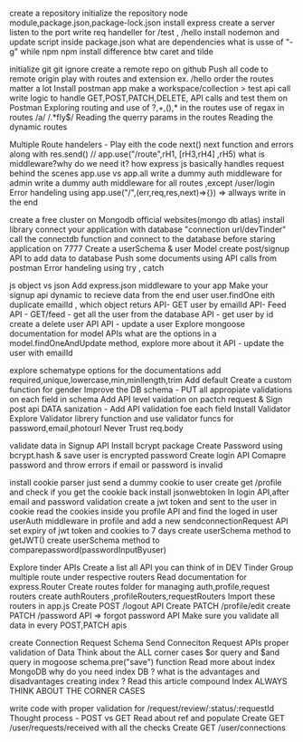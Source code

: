 create a repository
initialize the repository
node module,package.json,package-lock.json
install express
create a server
listen to the port
write req handeller for /test , /hello
install nodemon and update script inside package.json
what are dependencies
what is usse of "-g" while npm npm install
difference btw caret and tilde



initialize git 
git ignore
create a remote repo on github
Push all code to remote origin
play with routes and extension ex. /hello
order the routes matter a lot
Install postman app make a workspace/collection > test api call
write logic to handle GET,POST,PATCH,DELETE, API calls and test them on Postman
Exploring routing and use of ?,+,(),* in the routes
use of regax in routes /a/   /.*fly$/
Reading the querry params in the routes
Reading the dynamic routes 


Multiple Route handelers - Play eith the code
next()
next function and errors along with res.send()
// app.use("/route",rH1, [rH3,rH4] ,rH5)
what is middleware?why do we need it?
how express js basically handles request behind the scenes 
app.use vs app.all
write a dummy auth middleware for admin 
write a dummy auth middleware for all routes ,except  /user/login
Error handeling using app.use("/",(err,req,res,next)=>{}) => allways write in the end


create a free cluster on Mongodb official websites(mongo db atlas)
install library 
connect your application with database "connection url/devTinder"
call the connectdb function and connect to the database before staring application on 7777
Create a userSchema & user Model
create post/signup API to add data to database 
Push some documents using API calls from postman
Error handeling using try , catch



js object vs json
Add express.json middleware to your app
Make your signup api dynamic to recieve data from the end user
user.findOne eith duplicate emailId , which object returs
API- GET user by emailId
API- Feed API - GET/feed - get all the user from the database
API - get user by id
create a delete user API
API - update a user
Explore mongoose documentation for model APIs
what are the options in a model.findOneAndUpdate method, explore more about it
API - update the user with emailId


explore  schematype options for the documentations
add required,unique,lowercase,min,minllength,trim
Add default 
Create a custom function for gender
Improve the DB schema - PUT all appropiate validations on each field in schema
Add API level vaidation on pactch request & Sign post api
DATA sanization - Add API validation foe each field
Install Validator
Explore Validator librery function and use validator funcs for password,email,photourl
Never Trust req.body
 

validate data in Signup API
Install bcrypt package
Create Password using bcrypt.hash & save user is encrypted password 
Create login API
Comapre password and throw errors if email or password is invalid

install cookie parser
just send a dummy cookie  to user
create get /profile and check if you get the cookie back
install jsonwebtoken 
In login API,after email and password validation create a jwt token and sent to the user in cookie
read the cookies inside you profile API and find the loged in user
userAuth middleware in profile and add a new sendconnectionRequest API
set expiry of jwt token and cookies to 7 days
create userSchema method to getJWT()
create userSchema method to comparepassword(passwordInputByuser)


Explore tinder APIs
Create a list all API you can think of in DEV Tinder
Group multiple route under respective routers
Read documentation for express.Router
Create routes folder for managing auth,profile,request routers
create  authRouters ,profileRouters,requestRouters
Import these routers in app.js
Create POST /logout API
Create PATCH /profile/edit
create PATCH /password API => forgot password API
Make sure you validate all data in every POST,PATCH apis


create Connection Request Schema 
Send Conneciton Request APIs
proper validation of Data
Think about the ALL corner cases
$or query and $and query in mogoose
schema.pre("save") function
Read more about index MongoDB
why do you need index DB ?
what is the advantages and disadvantages creating index ?
Read this article compound Index
ALWAYS THINK ABOUT THE CORNER CASES


write code with proper validation for /request/review/:status/:requestId
Thought process - POST vs GET
Read about ref and populate
Create GET /user/requests/received with all the checks
Create GET /user/connections